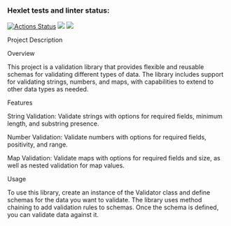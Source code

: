 ### Hexlet tests and linter status:

[![Actions Status](https://github.com/Yarqd/java-project-78/actions/workflows/hexlet-check.yml/badge.svg)](https://github.com/Yarqd/java-project-78/actions)
<a href="https://codeclimate.com/github/Yarqd/java-project-78/maintainability"><img src="https://api.codeclimate.com/v1/badges/534f2ac748fb305c5997/maintainability" /></a>
<a href="https://codeclimate.com/github/Yarqd/java-project-78/test_coverage"><img src="https://api.codeclimate.com/v1/badges/534f2ac748fb305c5997/test_coverage" /></a>

Project Description

Overview

This project is a validation library that provides flexible and reusable schemas for validating different types of data. The library includes support for validating strings, numbers, and maps, with capabilities to extend to other data types as needed.

Features

String Validation: Validate strings with options for required fields, minimum length, and substring presence.

Number Validation: Validate numbers with options for required fields, positivity, and range.

Map Validation: Validate maps with options for required fields and size, as well as nested validation for map values.

Usage

To use this library, create an instance of the Validator class and define schemas for the data you want to validate. The library uses method chaining to add validation rules to schemas. Once the schema is defined, you can validate data against it.
